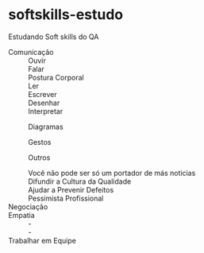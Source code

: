 # softskills-estudo
Estudando Soft skills do QA
<html>
<head>
   <meta charset="utf-8" />
    <meta name="viewport" content="width=device-width" />

 <title>Soft Skills:</title>
  </head>
  <body>
<dl>
<dt>Comunicação</dt>
<dd> Ouvir </dd>
<dd> Falar </dd>
<dd> Postura Corporal </dd>
<dd> Ler </dd>
<dd> Escrever </dd>
<dd> Desenhar </dd>
<dd> Interpretar </dd>
<dir> Diagramas</dir>
<dir> Gestos</dir>
<dir> Outros</dir>
<dd> Você não pode ser só um portador de más noticias </dd>
<dd>Difundir a Cultura da Qualidade </dd>
<dd> Ajudar a Prevenir Defeitos </dd>
<dd> Pessimista Profissional </dd>
<dt>Negociação</dt>
<dt>Empatia</dt>
<dd> - </dd>
<dd> - </dd>

<dt> Trabalhar em Equipe</dt>

</dl>
</body>
</html>
